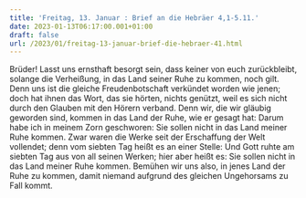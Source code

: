 ```yaml
---
title: 'Freitag, 13. Januar : Brief an die Hebräer 4,1-5.11.'
date: 2023-01-13T06:17:00.001+01:00
draft: false
url: /2023/01/freitag-13-januar-brief-die-hebraer-41.html
---
```


Brüder! Lasst uns ernsthaft besorgt sein, dass keiner von euch zurückbleibt, solange die Verheißung, in das Land seiner Ruhe zu kommen, noch gilt. Denn uns ist die gleiche Freudenbotschaft verkündet worden wie jenen; doch hat ihnen das Wort, das sie hörten, nichts genützt, weil es sich nicht durch den Glauben mit den Hörern verband. Denn wir, die wir gläubig geworden sind, kommen in das Land der Ruhe, wie er gesagt hat: Darum habe ich in meinem Zorn geschworen: Sie sollen nicht in das Land meiner Ruhe kommen. Zwar waren die Werke seit der Erschaffung der Welt vollendet; denn vom siebten Tag heißt es an einer Stelle: Und Gott ruhte am siebten Tag aus von all seinen Werken; hier aber heißt es: Sie sollen nicht in das Land meiner Ruhe kommen. Bemühen wir uns also, in jenes Land der Ruhe zu kommen, damit niemand aufgrund des gleichen Ungehorsams zu Fall kommt.